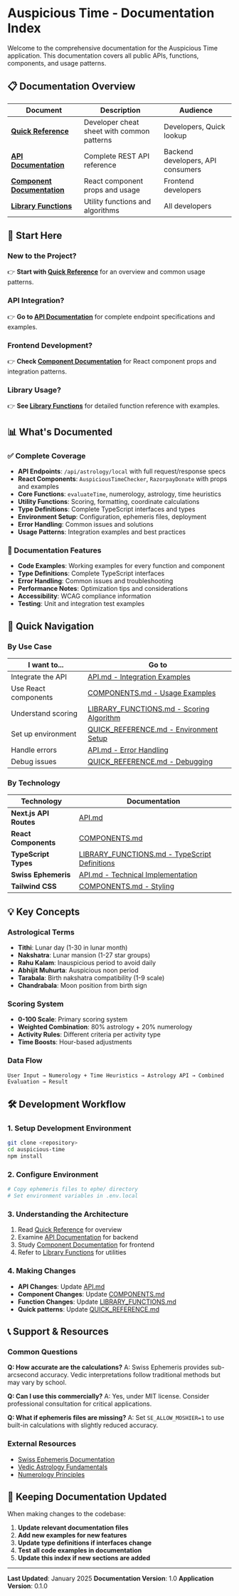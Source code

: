 # Auspicious Time - Documentation Index

Welcome to the comprehensive documentation for the Auspicious Time application. This documentation covers all public APIs, functions, components, and usage patterns.

## 📋 Documentation Overview

| Document | Description | Audience |
|----------|-------------|----------|
| **[Quick Reference](./QUICK_REFERENCE.md)** | Developer cheat sheet with common patterns | Developers, Quick lookup |
| **[API Documentation](./API.md)** | Complete REST API reference | Backend developers, API consumers |
| **[Component Documentation](./COMPONENTS.md)** | React component props and usage | Frontend developers |
| **[Library Functions](./LIBRARY_FUNCTIONS.md)** | Utility functions and algorithms | All developers |

## 🎯 Start Here

### New to the Project?
👉 **Start with [Quick Reference](./QUICK_REFERENCE.md)** for an overview and common usage patterns.

### API Integration?
👉 **Go to [API Documentation](./API.md)** for complete endpoint specifications and examples.

### Frontend Development?
👉 **Check [Component Documentation](./COMPONENTS.md)** for React component props and integration patterns.

### Library Usage?
👉 **See [Library Functions](./LIBRARY_FUNCTIONS.md)** for detailed function reference with examples.

## 📊 What's Documented

### ✅ Complete Coverage

- **API Endpoints**: `/api/astrology/local` with full request/response specs
- **React Components**: `AuspiciousTimeChecker`, `RazorpayDonate` with props and examples
- **Core Functions**: `evaluateTime`, numerology, astrology, time heuristics
- **Utility Functions**: Scoring, formatting, coordinate calculations
- **Type Definitions**: Complete TypeScript interfaces and types
- **Environment Setup**: Configuration, ephemeris files, deployment
- **Error Handling**: Common issues and solutions
- **Usage Patterns**: Integration examples and best practices

### 🎨 Documentation Features

- **Code Examples**: Working examples for every function and component
- **Type Definitions**: Complete TypeScript interfaces
- **Error Handling**: Common issues and troubleshooting
- **Performance Notes**: Optimization tips and considerations
- **Accessibility**: WCAG compliance information
- **Testing**: Unit and integration test examples

## 🔗 Quick Navigation

### By Use Case

| I want to... | Go to |
|--------------|-------|
| Integrate the API | [API.md - Integration Examples](./API.md#integration-examples) |
| Use React components | [COMPONENTS.md - Usage Examples](./COMPONENTS.md#components) |
| Understand scoring | [LIBRARY_FUNCTIONS.md - Scoring Algorithm](./LIBRARY_FUNCTIONS.md#scoring-algorithm) |
| Set up environment | [QUICK_REFERENCE.md - Environment Setup](./QUICK_REFERENCE.md#environment-setup) |
| Handle errors | [API.md - Error Handling](./API.md#error-handling) |
| Debug issues | [QUICK_REFERENCE.md - Debugging](./QUICK_REFERENCE.md#debugging) |

### By Technology

| Technology | Documentation |
|------------|---------------|
| **Next.js API Routes** | [API.md](./API.md) |
| **React Components** | [COMPONENTS.md](./COMPONENTS.md) |
| **TypeScript Types** | [LIBRARY_FUNCTIONS.md - TypeScript Definitions](./LIBRARY_FUNCTIONS.md#typescript-definitions) |
| **Swiss Ephemeris** | [API.md - Technical Implementation](./API.md#technical-implementation-notes) |
| **Tailwind CSS** | [COMPONENTS.md - Styling](./COMPONENTS.md#styling) |

## 💡 Key Concepts

### Astrological Terms

- **Tithi**: Lunar day (1-30 in lunar month)
- **Nakshatra**: Lunar mansion (1-27 star groups)
- **Rahu Kalam**: Inauspicious period to avoid daily
- **Abhijit Muhurta**: Auspicious noon period
- **Tarabala**: Birth nakshatra compatibility (1-9 scale)
- **Chandrabala**: Moon position from birth sign

### Scoring System

- **0-100 Scale**: Primary scoring system
- **Weighted Combination**: 80% astrology + 20% numerology
- **Activity Rules**: Different criteria per activity type
- **Time Boosts**: Hour-based adjustments

### Data Flow

```
User Input → Numerology + Time Heuristics → Astrology API → Combined Evaluation → Result
```

## 🛠️ Development Workflow

### 1. Setup Development Environment

```bash
git clone <repository>
cd auspicious-time
npm install
```

### 2. Configure Environment

```bash
# Copy ephemeris files to ephe/ directory
# Set environment variables in .env.local
```

### 3. Understanding the Architecture

1. Read [Quick Reference](./QUICK_REFERENCE.md) for overview
2. Examine [API Documentation](./API.md) for backend
3. Study [Component Documentation](./COMPONENTS.md) for frontend
4. Refer to [Library Functions](./LIBRARY_FUNCTIONS.md) for utilities

### 4. Making Changes

- **API Changes**: Update [API.md](./API.md)
- **Component Changes**: Update [COMPONENTS.md](./COMPONENTS.md)
- **Function Changes**: Update [LIBRARY_FUNCTIONS.md](./LIBRARY_FUNCTIONS.md)
- **Quick patterns**: Update [QUICK_REFERENCE.md](./QUICK_REFERENCE.md)

## 📞 Support & Resources

### Common Questions

**Q: How accurate are the calculations?**
A: Swiss Ephemeris provides sub-arcsecond accuracy. Vedic interpretations follow traditional methods but may vary by school.

**Q: Can I use this commercially?**
A: Yes, under MIT license. Consider professional consultation for critical applications.

**Q: What if ephemeris files are missing?**
A: Set `SE_ALLOW_MOSHIER=1` to use built-in calculations with slightly reduced accuracy.

### External Resources

- [Swiss Ephemeris Documentation](https://www.astro.com/swisseph/)
- [Vedic Astrology Fundamentals](https://en.wikipedia.org/wiki/Hindu_astrology)
- [Numerology Principles](https://en.wikipedia.org/wiki/Numerology)

## 🔄 Keeping Documentation Updated

When making changes to the codebase:

1. **Update relevant documentation files**
2. **Add new examples for new features**
3. **Update type definitions if interfaces change**
4. **Test all code examples in documentation**
5. **Update this index if new sections are added**

---

**Last Updated**: January 2025
**Documentation Version**: 1.0
**Application Version**: 0.1.0
